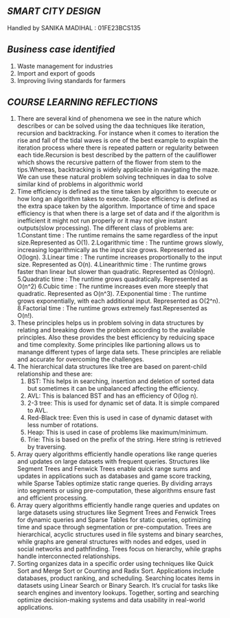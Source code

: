 ## *SMART CITY DESIGN*

Handled by SANIKA MADIHAL : 01FE23BCS135

## *Business case identified*
1. Waste management for industries
2. Import and export of goods
3. Improving living standards for farmers

## *COURSE LEARNING REFLECTIONS*
1. There are several kind of phenomena we see in the nature which describes or can be solved using the daa techniques like iteration, recursion and backtracking. For instance when it comes to iteration the rise and fall of the tidal waves is one of the best example to explain the iteration process where there is repeated pattern or regularity between each tide.Recursion is best described by the pattern of the cauliflower which shows the recursive pattern of the flower from stem to the tips.Whereas, backtracking is widely applicable in navigating the maze. We can use these natural problem solving techniques in daa to solve similar kind of problems in algorithmic world
2. Time efficiency is defined as the time taken by algorithm to execute or how long an algorithm takes to execute. Space efficiency is defined as the extra space taken by the algorithm. Importance of time and space efficiency is that when there is a large set of data and if the algorithm is inefficient it might not run properly or it may not give instant outputs(slow processing). The different class of problems are:
   1.Constant time : The runtime remains the same regardless of the input size.Represented as O(1).
   2.Logarithmic time : The runtime grows slowly, increasing logarithmically as the input size grows. Represented as O(logn).
   3.Linear time : The runtime increases proportionally to the input size. Represented as O(n).
   4.Linearithmic time : The runtime grows faster than linear but slower than quadratic. Represented as O(nlogn).
   5.Quadratic time : The runtime grows quadratically. Represented as O(n^2)
   6.Cubic time : The runtime increases even more steeply that quadratic. Represented as O(n^3).
   7.Exponential time : The runtime grows exponentially, with each additional input. Represented as O(2^n).
   8.Factorial time : The runtime grows extremely fast.Represented as O(n!).
3. These principles helps us in problem solving in data structures by relating and breaking down the problem according to the available principles. Also these provides the best efficiency by reduicing space and time complexity. Some principles like partioning allows us to manange different types of large data sets. These principles are reliable and accurate for overcoming the challenges.
4. The hierarchical data structures like tree are based on parent-child relationship and these are:
   1. BST: This helps in searching, insertion and deletion of sorted data but sometimes it can be unbalanced affecting the efficiency.
   2. AVL: This is balanced BST and has an efficiency of O(log n).
   3. 2-3 tree: This is used for dynamic set of data. It is simple compared to AVL.
   4. Red-Black tree: Even this is used in case of dynamic dataset with less number of rotations.
   5. Heap: This is used in case of problems like maximum/minimum.
   6. Trie: This is based on the prefix of the string. Here string is retrieved by traversing.
5. Array query algorithms efficiently handle operations like range queries and updates on large datasets with frequent queries. Structures like Segment Trees and Fenwick Trees enable quick range sums and updates in applications such as databases and game score tracking, while Sparse Tables optimize static range queries. By dividing arrays into segments or using pre-computation, these algorithms ensure fast and efficient processing.
6. Array query algorithms efficiently handle range queries and updates on large datasets using structures like Segment Trees and Fenwick Trees for dynamic queries and Sparse Tables for static queries, optimizing time and space through segmentation or pre-computation. Trees are hierarchical, acyclic structures used in file systems and binary searches, while graphs are general structures with nodes and edges, used in social networks and pathfinding. Trees focus on hierarchy, while graphs handle interconnected relationships.
7. Sorting organizes data in a specific order using techniques like Quick Sort and Merge Sort or Counting and Radix Sort. Applications include databases, product ranking, and scheduling. Searching locates items in datasets using Linear Search or Binary Search. It’s crucial for tasks like search engines and inventory lookups. Together, sorting and searching optimize decision-making systems and data usability in real-world applications.
